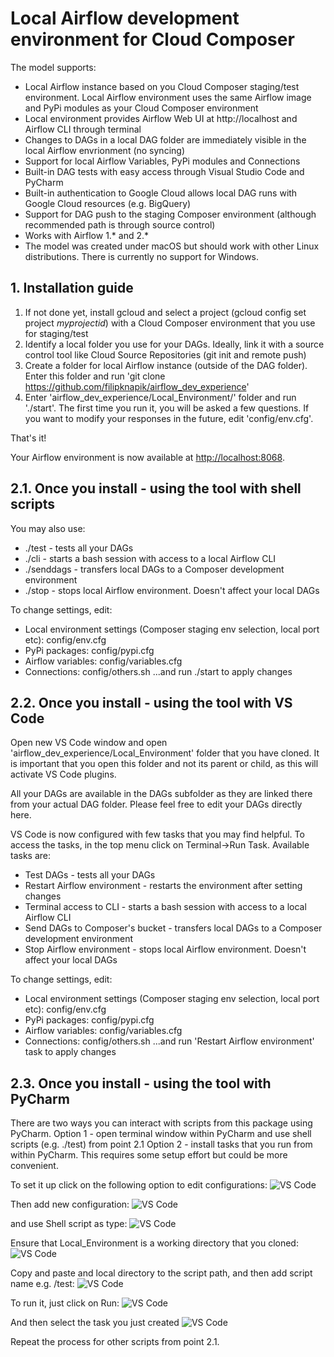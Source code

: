 # Local Airflow development environment for Cloud Composer

The model supports:
- Local Airflow instance based on you Cloud Composer staging/test environment. Local Airflow environment uses the same Airflow image and PyPi modules as your Cloud Composer environment
- Local environment provides Airflow Web UI at http://localhost and Airflow CLI through terminal
- Changes to DAGs in a local DAG folder are immediately visible in the local Airflow envrionment (no syncing)
- Support for local Airflow Variables, PyPi modules and Connections
- Built-in DAG tests with easy access through Visual Studio Code and PyCharm
- Built-in authentication to Google Cloud allows local DAG runs with Google Cloud resources (e.g. BigQuery)
- Support for DAG push to the staging Composer environment (although recommended path is through source control)
- Works with Airflow 1.* and 2.*
- The model was created under macOS but should work with other Linux distributions. There is currently no support for Windows. 

## 1. Installation guide
1. If not done yet, install gcloud and select a project (gcloud config set project *myprojectid*) with a Cloud Composer environment that you use for staging/test
2. Identify a local folder you use for your DAGs. Ideally, link it with a source control tool like Cloud Source Repositories (git init and remote push)
3. Create a folder for local Airflow instance (outside of the DAG folder). Enter this folder and run 'git clone https://github.com/filipknapik/airflow_dev_experience'
4. Enter 'airflow_dev_experience/Local_Environment/' folder and run './start'. The first time you run it, you will be asked a few questions. If you want to modify your responses in the future, edit 'config/env.cfg'.

That's it!

Your Airflow environment is now available at [http://localhost:8068](http://localhost:8068). 

## 2.1. Once you install - using the tool with shell scripts
 You may also use: 
  - ./test - tests all your DAGs
  - ./cli - starts a bash session with access to a local Airflow CLI
  - ./senddags - transfers local DAGs to a Composer development environment
  - ./stop - stops local Airflow environment. Doesn't affect your local DAGs
  
 To change settings, edit:
  - Local environment settings (Composer staging env selection, local port etc): config/env.cfg
  - PyPi packages: config/pypi.cfg
  - Airflow variables: config/variables.cfg
  - Connections: config/others.sh
...and run ./start to apply changes


## 2.2. Once you install - using the tool with VS Code
  Open new VS Code window and open 'airflow_dev_experience/Local_Environment' folder that you have cloned. It is important that you open this folder and not its parent or child, as this will activate VS Code plugins. 
  
  All your DAGs are available in the DAGs subfolder as they are linked there from your actual DAG folder. Please feel free to edit your DAGs directly here. 

  VS Code is now configured with few tasks that you may find helpful. To access the tasks, in the top menu click on Terminal->Run Task. Available tasks are: 
  - Test DAGs - tests all your DAGs
  - Restart Airflow environment - restarts the environment after setting changes
  - Terminal access to CLI - starts a bash session with access to a local Airflow CLI
  - Send DAGs to Composer's bucket - transfers local DAGs to a Composer development environment
  - Stop Airflow environment - stops local Airflow environment. Doesn't affect your local DAGs

 To change settings, edit:
  - Local environment settings (Composer staging env selection, local port etc): config/env.cfg
  - PyPi packages: config/pypi.cfg
  - Airflow variables: config/variables.cfg
  - Connections: config/others.sh
...and run 'Restart Airflow environment' task to apply changes


## 2.3. Once you install - using the tool with PyCharm
  There are two ways you can interact with scripts from this package using PyCharm. 
  Option 1 - open terminal window within PyCharm and use shell scripts (e.g. ./test) from point 2.1
  Option 2 - install tasks that you run from within PyCharm. This requires some setup effort but could be more convenient.  

  To set it up click on the following option to edit configurations:
  ![VS Code](to_copy/Images/scr1.png)

  Then add new configuration: 
  ![VS Code](to_copy/Images/scr2.png)

  and use Shell script as type:
  ![VS Code](to_copy/Images/scr3.png)

  Ensure that Local_Environment is a working directory that you cloned:
  ![VS Code](to_copy/Images/scr4.png)

  Copy and paste and local directory to the script path, and then add script name e.g. /test:
  ![VS Code](to_copy/Images/scr8.png)

  To run it, just click on Run:
  ![VS Code](to_copy/Images/scr5.png)

  And then select the task you just created
  ![VS Code](to_copy/Images/scr6.png)

  Repeat the process for other scripts from point 2.1.